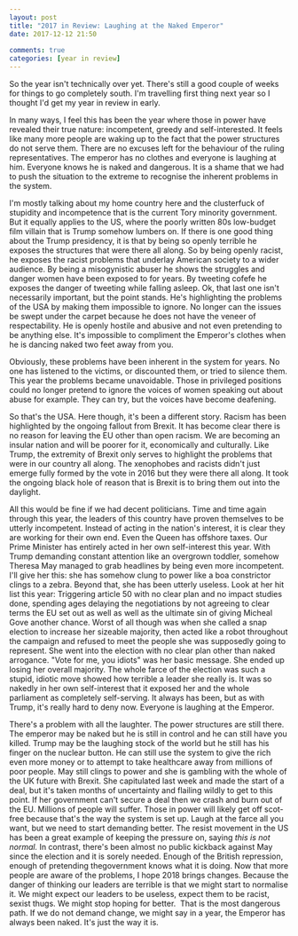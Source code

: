 ```yaml
---  
layout: post  
title: "2017 in Review: Laughing at the Naked Emperor"  
date: 2017-12-12 21:50  
  
comments: true  
categories: [year in review]  
---  
```

So the year isn't technically over yet. There's still a good couple of weeks for things to go completely south. I'm travelling first thing next year so I thought I'd get my year in review in early.  

In many ways, I feel this has been the year where those in power have revealed their true nature: incompetent, greedy and self-interested. It feels like many more people are waking up to the fact that the power structures do not serve them. There are no excuses left for the behaviour of the ruling representatives. The emperor has no clothes and everyone is laughing at him. Everyone knows he is naked and dangerous. It is a shame that we had to push the situation to the extreme to recognise the inherent problems in the system.  

<!--more-->
I'm mostly talking about my home country here and the clusterfuck of stupidity and incompetence that is the current Tory minority government. But it equally applies to the US, where the poorly written 80s low-budget film villain that is Trump somehow lumbers on. If there is one good thing about the Trump presidency, it is that by being so openly terrible he exposes the structures that were there all along. So by being openly racist, he exposes the racist problems that underlay American society to a wider audience. By being a misogynistic abuser he shows the struggles and danger women have been exposed to for years. By tweeting cofefe he exposes the danger of tweeting while falling asleep. Ok, that last one isn't necessarily important, but the point stands. He's highlighting the problems of the USA by making them impossible to ignore. No longer can the issues be swept under the carpet because he does not have the veneer of respectability. He is openly hostile and abusive and not even pretending to be anything else. It's impossible to compliment the Emperor's clothes when he is dancing naked two feet away from you.  

Obviously, these problems have been inherent in the system for years. No one has listened to the victims, or discounted them, or tried to silence them. This year the problems became unavoidable. Those in privileged positions could no longer pretend to ignore the voices of women speaking out about abuse for example. They can try, but the voices have become deafening.  

So that's the USA. Here though, it's been a different story. Racism has been highlighted by the ongoing fallout from Brexit. It has become clear there is no reason for leaving the EU other than open racism. We are becoming an insular nation and will be poorer for it, economically and culturally. Like Trump, the extremity of Brexit only serves to highlight the problems that were in our country all along. The xenophobes and racists didn't just emerge fully formed by the vote in 2016 but they were there all along. It took the ongoing black hole of reason that is Brexit is to bring them out into the daylight.  

All this would be fine if we had decent politicians. Time and time again through this year, the leaders of this country have proven themselves to be utterly incompetent. Instead of acting in the nation's interest, it is clear they are working for their own end. Even the Queen has offshore taxes. Our Prime Minister has entirely acted in her own self-interest this year. With Trump demanding constant attention like an overgrown toddler, somehow Theresa May managed to grab headlines by being even more incompetent. I'll give her this: she has somehow clung to power like a boa constrictor clings to a zebra. Beyond that, she has been utterly useless. Look at her hit list this year: Triggering article 50 with no clear plan and no impact studies done, spending ages delaying the negotiations by not agreeing to clear terms the EU set out as well as well as the ultimate sin of giving Micheal Gove another chance. Worst of all though was when she called a snap election to increase her sizeable majority, then acted like a robot throughout the campaign and refused to meet the people she was supposedly going to represent. She went into the election with no clear plan other than naked arrogance. "Vote for me, you idiots" was her basic message. She ended up losing her overall majority. The whole farce of the election was such a stupid, idiotic move showed how terrible a leader she really is. It was so nakedly in her own self-interest that it exposed her and the whole parliament as completely self-serving. It always has been, but as with Trump, it's really hard to deny now. Everyone is laughing at the Emperor.  

There's a problem with all the laughter. The power structures are still there. The emperor may be naked but he is still in control and he can still have you killed. Trump may be the laughing stock of the world but he still has his finger on the nuclear button. He can still use the system to give the rich even more money or to attempt to take healthcare away from millions of poor people. May still clings to power and she is gambling with the whole of the UK future with Brexit. She capitulated last week and made the start of a deal, but it's taken months of uncertainty and flailing wildly to get to this point. If her government can't secure a deal then we crash and burn out of the EU. Millions of people will suffer. Those in power will likely get off scot-free because that's the way the system is set up. Laugh at the farce all you want, but we need to start demanding better. The resist movement in the US has been a great example of keeping the pressure on, saying *this is not normal.* In contrast, there's been almost no public kickback against May since the election and it is sorely needed. Enough of the British repression, enough of pretending thegovernment knows what it is doing. Now that more people are aware of the problems, I hope 2018 brings changes. Because the danger of thinking our leaders are terrible is that we might start to normalise it. We might expect our leaders to be useless, expect them to be racist, sexist thugs. We might stop hoping for better.  That is the most dangerous path. If we do not demand change, we might say in a year, the Emperor has always been naked. It's just the way it is.  
